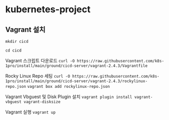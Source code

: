 # kubernetes-project


## Vagrant 설치
```mkdir cicd```

```cd cicd```

Vagrant 스크립트 다운로드
```curl -O https://raw.githubusercontent.com/k8s-1pro/install/main/ground/cicd-server/vagrant-2.4.3/Vagrantfile```

Rocky Linux Repo 세팅
```curl -O https://raw.githubusercontent.com/k8s-1pro/install/main/ground/cicd-server/vagrant-2.4.3/rockylinux-repo.json```
```vagrant box add rockylinux-repo.json```

Vagrant Vbguest 및 Disk Plugin 설치 
```vagrant plugin install vagrant-vbguest vagrant-disksize```

Vagrant 실행
```vagrant up```
